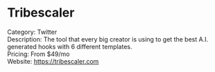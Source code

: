 # Tribescaler

Category: Twitter  
Description: The tool that every big creator is using to get the best A.I. generated hooks with 6 different templates.  
Pricing: From $49/mo  
Website: https://tribescaler.com
